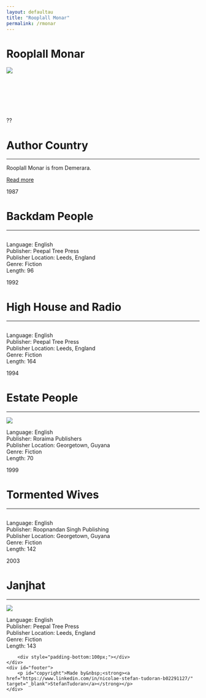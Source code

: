 ```yaml
---
layout: defaultau
title: "Rooplall Monar"
permalink: /rmonar
---
```

<!-- partial:index.partial.html -->
<div class="content">
    <h1>Rooplall Monar</h1>
    <div class="quote">
        <div><img src="https://www.peepaltreepress.com/sites/default/files/styles/author_large/public/Rooplal%20Monar_1.jpg?itok=gyyw_bp_" class="logo"></div>
    </div>
    <div class="timeline">
        <div style="padding-bottom:100px;"></div>
        <div class="block">
            <div class="date right"><p class="right"> ?? </p></div>
            <div class="dot"></div>
            <div class="left first">
                <h1>Author Country</h1><hr>
            <p>Rooplall Monar is from Demerara.</p>
                <a href="" target="_blank">Read more</a>
            </div>
        </div>
        <div class="block">
            <div class="date left"><p class="left">1987</p></div>
            <div class="dot"></div>
            <div class="right">
                <h1>Backdam People</h1><hr>
                <p><img src=""></p>
                <p>
                Language: English<br>
                Publisher: Peepal Tree Press<br>
                Publisher Location: Leeds, England<br>
                Genre: Fiction<br>
                Length: 96<br>
                </p>
            </div>
        </div>
        <div class="block">
            <div class="date right"><p class="right">1992</p></div>
            <div class="dot"></div>
            <div class="left">
                <h1>High House and Radio</h1><hr>
                <p><img src=""></p>
                <p>
                Language: English<br>
                Publisher: Peepal Tree Press<br>
                Publisher Location: Leeds, England<br>
                Genre: Fiction<br>
                Length: 164<br>
                </p>
            </div>
        </div>
        <div class="block">
            <div class="date left"><p class="left hide">1994</p></div>
            <div class="dot"></div>
            <div class="right">
                <h1>Estate People</h1><hr>
                <p><img src="https://i.ebayimg.com/images/g/g1kAAOSwuQpgSnnk/s-l400.jpg"></p>
                <p>Language: English<br>
                Publisher: Roraima Publishers<br>
                Publisher Location: Georgetown, Guyana<br>
                Genre: Fiction<br>
                Length: 70<br></p>
            </div>
        </div><div class="block">
            <div class="date right"><p class="right hide">1999</p></div>
            <div class="dot"></div>
            <div class="left">
                <h1>Tormented Wives</h1><hr>
                <p><img src=""></p>
                <p>Language: English<br>
                Publisher: Roopnandan Singh Publishing<br>
                Publisher Location: Georgetown, Guyana<br>
                Genre: Fiction<br>
                Length: 142<br></p>
            </div>
        </div>
        <div class="block">
            <div class="date left"><p class="left hide">2003</p></div>
            <div class="dot"></div>
            <div class="right">
                <h1>Janjhat</h1><hr>
                <p><img src="https://i.gr-assets.com/images/S/compressed.photo.goodreads.com/books/1347949799i/5449327._UY630_SR1200,630_.jpg"></p>
                <p>Language: English<br>
                Publisher: Peepal Tree Press<br>
                Publisher Location: Leeds, England<br>
                Genre: Fiction<br>
                Length: 143<br></p>
            </div>
        </div>

        <div style="padding-bottom:100px;"></div>
    </div>
    <div id="footer">
        <p id="copyright">Made by&nbsp;<strong><a href="https://www.linkedin.com/in/nicolae-stefan-tudoran-b02291127/" target="_blank">StefanTudoran</a></strong></p>
    </div>
</div>
<!-- partial -->
  <script src='https://cdnjs.cloudflare.com/ajax/libs/jquery/3.1.1/jquery.min.js'></script><script  src="assets/js/authorscript.js"></script>

